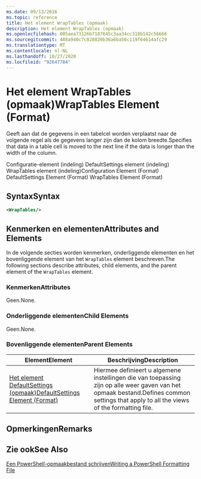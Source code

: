 ```yaml
---
ms.date: 09/13/2016
ms.topic: reference
title: Het element WrapTables (opmaak)
description: Het element WrapTables (opmaak)
ms.openlocfilehash: 005aea73126b7187645c3aa34cc318b142c56666
ms.sourcegitcommit: 488a940c7c828820b36a6ba56c119f64614afc29
ms.translationtype: MT
ms.contentlocale: nl-NL
ms.lasthandoff: 10/27/2020
ms.locfileid: "92647784"
---
```

# <a name="wraptables-element-format"></a><span data-ttu-id="93048-103">Het element WrapTables (opmaak)</span><span class="sxs-lookup"><span data-stu-id="93048-103">WrapTables Element (Format)</span></span>

<span data-ttu-id="93048-104">Geeft aan dat de gegevens in een tabelcel worden verplaatst naar de volgende regel als de gegevens langer zijn dan de kolom breedte.</span><span class="sxs-lookup"><span data-stu-id="93048-104">Specifies that data in a table cell is moved to the next line if the data is longer than the width of the column.</span></span>

<span data-ttu-id="93048-105">Configuratie-element (indeling) DefaultSettings element (indeling) WrapTables element (indeling)</span><span class="sxs-lookup"><span data-stu-id="93048-105">Configuration Element (Format) DefaultSettings Element (Format) WrapTables Element (Format)</span></span>

## <a name="syntax"></a><span data-ttu-id="93048-106">Syntax</span><span class="sxs-lookup"><span data-stu-id="93048-106">Syntax</span></span>

```xml
<WrapTables/>
```

## <a name="attributes-and-elements"></a><span data-ttu-id="93048-107">Kenmerken en elementen</span><span class="sxs-lookup"><span data-stu-id="93048-107">Attributes and Elements</span></span>

<span data-ttu-id="93048-108">In de volgende secties worden kenmerken, onderliggende elementen en het bovenliggende element van het `WrapTables` element beschreven.</span><span class="sxs-lookup"><span data-stu-id="93048-108">The following sections describe attributes, child elements, and the parent element of the `WrapTables` element.</span></span>

### <a name="attributes"></a><span data-ttu-id="93048-109">Kenmerken</span><span class="sxs-lookup"><span data-stu-id="93048-109">Attributes</span></span>

<span data-ttu-id="93048-110">Geen.</span><span class="sxs-lookup"><span data-stu-id="93048-110">None.</span></span>

### <a name="child-elements"></a><span data-ttu-id="93048-111">Onderliggende elementen</span><span class="sxs-lookup"><span data-stu-id="93048-111">Child Elements</span></span>

<span data-ttu-id="93048-112">Geen.</span><span class="sxs-lookup"><span data-stu-id="93048-112">None.</span></span>

### <a name="parent-elements"></a><span data-ttu-id="93048-113">Bovenliggende elementen</span><span class="sxs-lookup"><span data-stu-id="93048-113">Parent Elements</span></span>

|<span data-ttu-id="93048-114">Element</span><span class="sxs-lookup"><span data-stu-id="93048-114">Element</span></span>|<span data-ttu-id="93048-115">Beschrijving</span><span class="sxs-lookup"><span data-stu-id="93048-115">Description</span></span>|
|-------------|-----------------|
|[<span data-ttu-id="93048-116">Het element DefaultSettings (opmaak)</span><span class="sxs-lookup"><span data-stu-id="93048-116">DefaultSettings Element (Format)</span></span>](./defaultsettings-element-format.md)|<span data-ttu-id="93048-117">Hiermee definieert u algemene instellingen die van toepassing zijn op alle weer gaven van het opmaak bestand.</span><span class="sxs-lookup"><span data-stu-id="93048-117">Defines common settings that apply to all the views of the formatting file.</span></span>|

## <a name="remarks"></a><span data-ttu-id="93048-118">Opmerkingen</span><span class="sxs-lookup"><span data-stu-id="93048-118">Remarks</span></span>

## <a name="see-also"></a><span data-ttu-id="93048-119">Zie ook</span><span class="sxs-lookup"><span data-stu-id="93048-119">See Also</span></span>

[<span data-ttu-id="93048-120">Een PowerShell-opmaakbestand schrijven</span><span class="sxs-lookup"><span data-stu-id="93048-120">Writing a PowerShell Formatting File</span></span>](./writing-a-powershell-formatting-file.md)
